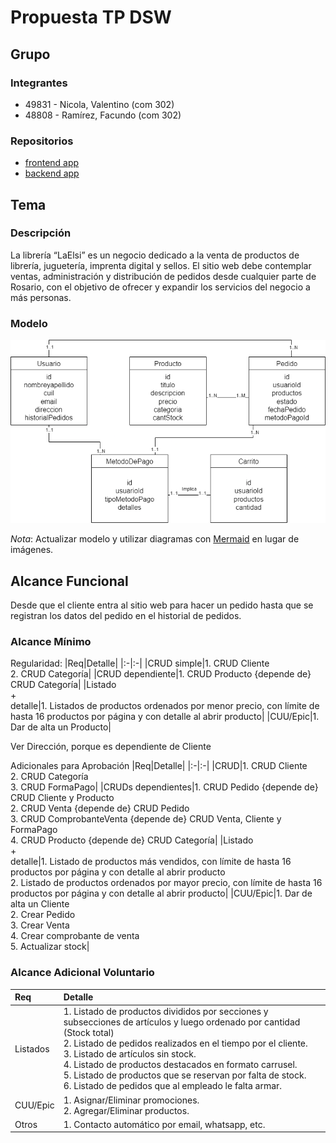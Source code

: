 # Propuesta TP DSW

## Grupo

### Integrantes

- 49831 - Nicola, Valentino (com 302)
- 48808 - Ramírez, Facundo  (com 302)

### Repositorios

- [frontend app](https://github.com/facumrb/Libreria-LaElsi/tree/main/Front-End)
- [backend app](https://github.com/facumrb/Libreria-LaElsi/tree/main/Back-End)

## Tema

### Descripción

La librería “LaElsi” es un negocio dedicado a la venta de productos de librería, juguetería, imprenta digital y sellos. El sitio web debe contemplar ventas, administración y distribución de pedidos desde cualquier parte de Rosario, con el objetivo de ofrecer y expandir los servicios del negocio a más personas.

### Modelo

![Modelo de dominio](/Imagenes/ModeloDeDominio-MD-Simplificado.png)

_Nota_: Actualizar modelo y utilizar diagramas con [Mermaid](https://mermaid.js.org) en lugar de imágenes.

## Alcance Funcional

Desde que el cliente entra al sitio web para hacer un pedido hasta que se registran los datos del pedido en el historial de pedidos.

### Alcance Mínimo

Regularidad:
|Req|Detalle|
|:-|:-|
|CRUD simple|1. CRUD Cliente<br>2. CRUD Categoría|
|CRUD dependiente|1. CRUD Producto {depende de} CRUD Categoría|
|Listado<br>+<br>detalle|1. Listados de productos ordenados por menor precio, con límite de hasta 16 productos por página y con detalle al abrir producto|
|CUU/Epic|1. Dar de alta un Producto|

Ver Dirección, porque es dependiente de Cliente

Adicionales para Aprobación
|Req|Detalle|
|:-|:-|
|CRUD|1. CRUD Cliente<br>2. CRUD Categoría<br>3. CRUD FormaPago|
|CRUDs dependientes|1. CRUD Pedido {depende de} CRUD Cliente y Producto<br>2. CRUD Venta {depende de} CRUD Pedido<br>3. CRUD ComprobanteVenta {depende de} CRUD Venta, Cliente y FormaPago<br>4. CRUD Producto {depende de} CRUD Categoría|
|Listado<br>+<br>detalle|1. Listado de productos más vendidos, con límite de hasta 16 productos por página y con detalle al abrir producto<br>2. Listado de productos ordenados por mayor precio, con límite de hasta 16 productos por página y con detalle al abrir producto|
|CUU/Epic|1. Dar de alta un Cliente<br>2. Crear Pedido<br>3. Crear Venta<br>4. Crear comprobante de venta<br>5. Actualizar stock|

### Alcance Adicional Voluntario

|Req|Detalle|
|:-|:-|
|Listados|1. Listado de productos divididos por secciones y subsecciones de artículos y luego ordenado por cantidad (Stock total)<br>2. Listado de pedidos realizados en el tiempo por el cliente.<br>3. Listado de artículos sin stock.<br>4. Listado de productos destacados en formato carrusel.<br>5. Listado de productos que se reservan por falta de stock.<br>6. Listado de pedidos que al empleado le falta armar.|
|CUU/Epic|1. Asignar/Eliminar promociones.<br>2. Agregar/Eliminar productos.|
|Otros|1. Contacto automático por email, whatsapp, etc.|
